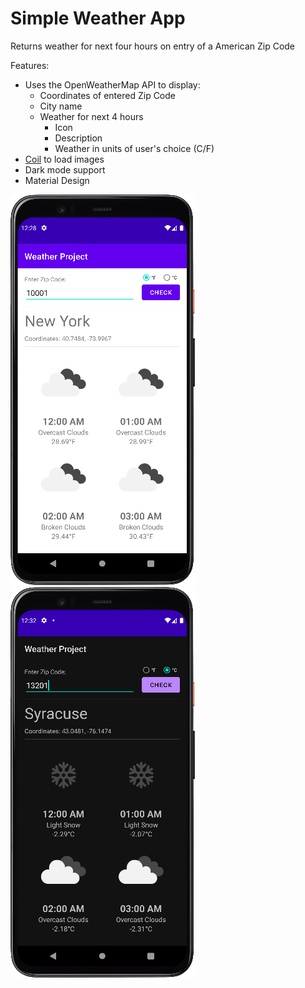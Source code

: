 # Simple Weather App
Returns weather for next four hours on entry of a American Zip Code

Features:
- Uses the OpenWeatherMap API to display:
    - Coordinates of entered Zip Code
    - City name
    - Weather for next 4 hours
        - Icon
        - Description
        - Weather in units of user's choice (C/F)
- [Coil](https://coil-kt.github.io/coil/) to load images
- Dark mode support
- Material Design

![](.README_images/img.png)      
![](.README_images/img2.png)
